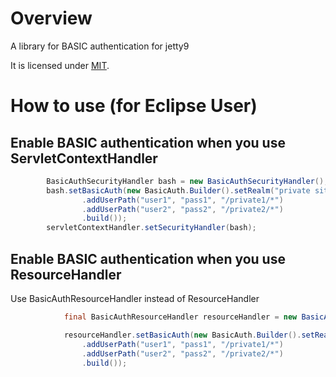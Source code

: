 # Overview
A library for BASIC authentication for jetty9

It is licensed under [MIT](https://opensource.org/licenses/MIT).

# How to use (for Eclipse User)

## Enable BASIC authentication when you use ServletContextHandler

```java
        BasicAuthSecurityHandler bash = new BasicAuthSecurityHandler();
        bash.setBasicAuth(new BasicAuth.Builder().setRealm("private site")
                .addUserPath("user1", "pass1", "/private1/*")
                .addUserPath("user2", "pass2", "/private2/*")
                .build());
        servletContextHandler.setSecurityHandler(bash);
```

## Enable BASIC authentication when you use ResourceHandler

Use BasicAuthResourceHandler instead of ResourceHandler

```java
            final BasicAuthResourceHandler resourceHandler = new BasicAuthResourceHandler();

            resourceHandler.setBasicAuth(new BasicAuth.Builder().setRealm("private site")
                .addUserPath("user1", "pass1", "/private1/*")
                .addUserPath("user2", "pass2", "/private2/*")
                .build());
```

